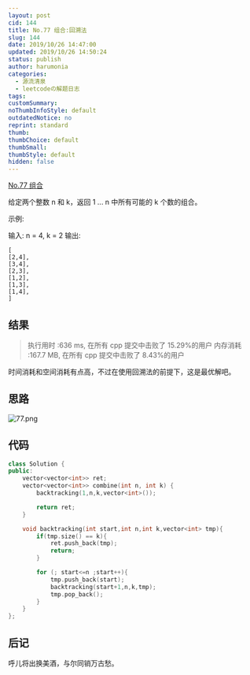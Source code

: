 ```yaml
---
layout: post
cid: 144
title: No.77 组合:回溯法
slug: 144
date: 2019/10/26 14:47:00
updated: 2019/10/26 14:50:24
status: publish
author: harumonia
categories:
  - 源流清泉
  - leetcodeの解题日志
tags:
customSummary:
noThumbInfoStyle: default
outdatedNotice: no
reprint: standard
thumb:
thumbChoice: default
thumbSmall:
thumbStyle: default
hidden: false
---
```


[No.77 组合](https://leetcode-cn.com/problems/combinations/)

给定两个整数 n 和 k，返回 1 ... n 中所有可能的 k 个数的组合。

<!-- more -->

示例:

输入: n = 4, k = 2
输出:

    [
    [2,4],
    [3,4],
    [2,3],
    [1,2],
    [1,3],
    [1,4],
    ]

## 结果

> 执行用时 :636 ms, 在所有 cpp 提交中击败了 15.29%的用户
> 内存消耗 :167.7 MB, 在所有 cpp 提交中击败了 8.43%的用户

时间消耗和空间消耗有点高，不过在使用回溯法的前提下，这是最优解吧。

## 思路

![77.png](http://harumonia.top/usr/uploads/2019/10/892638645.png)

## 代码

```cpp
class Solution {
public:
    vector<vector<int>> ret;
    vector<vector<int>> combine(int n, int k) {
        backtracking(1,n,k,vector<int>());

        return ret;
    }

    void backtracking(int start,int n,int k,vector<int> tmp){
        if(tmp.size() == k){
            ret.push_back(tmp);
            return;
        }

        for (; start<=n ;start++){
            tmp.push_back(start);
            backtracking(start+1,n,k,tmp);
            tmp.pop_back();
        }
    }
};
```

## 后记

呼儿将出换美酒，与尔同销万古愁。
